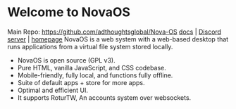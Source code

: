 # Welcome to NovaOS
Main Repo: https://github.com/adthoughtsglobal/Nova-OS
[docs](https://novaos.gitbook.io/main) | [Discord server](https://runnova.github.io/dis) | [homepage](https://runnova.github.io/)
NovaOS is a web system with a web-based desktop that runs applications from a virtual file system stored locally.
- NovaOS is open source (GPL v3).
- Pure HTML, vanilla JavaScript, and CSS codebase.
- Mobile-friendly, fully local, and functions fully offline.
- Suite of default apps + store for more apps.
- Optimal and efficient UI.
- It supports RoturTW, An accounts system over websockets.
